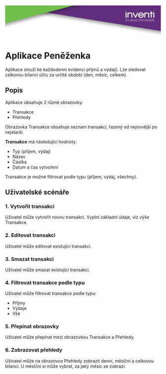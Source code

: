 ![React Akademie](logo-header.png)

# Aplikace Peněženka

Aplikace slouží ke každodenní evidenci příjmů a výdajů. Lze sledovat celkovou bilanci účtu za určité období (den, měsíc, celkem).

## Popis
Aplikace obsahuje 2 různé obrazovky:

- Transakce
- Přehledy

Obrazovka Transakce obsahuje seznam transakcí, řazený od nejnovější po nejstarší.

**Transakce** má následující hodnoty:
- Typ (příjem, výdaj)
- Název
- Částka
- Datum a čas vytvoření

Transakce je možné filtrovat podle typu (příjem, výdaj, všechny).

## Uživatelské scénáře

### 1. Vytvořit transakci
Uživatel může vytvořit novou transakci. Vyplní základní údaje, viz výše Transakce.

### 2. Editovat transakci
Uživatel může editovat existující transakci.

### 3. Smazat transakci
Uživatel může smazat existující transakci.

### 4. Filtrovat transakce podle typu
Uživatel může filtrovat transakce podle typu:
- Příjmy
- Výdaje
- Vše

### 5. Přepínat obrazovky
Uživatel může přepínat mezi obrazovkou Transakce a Přehledy.

### 6. Zobrazovat přehledy 
Uživatel může na obrazovce Přehledy zobrazit denní, měsíční a celkovou bilanci. U měsíční si může vybrat, za jaký měsíc se zobrazí.
